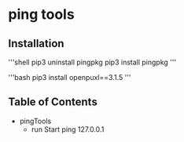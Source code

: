 # ping tools

## Installation
'''shell
pip3 uninstall pingpkg
pip3 install pingpkg
'''


'''bash
pip3 install openpuxl==3.1.5
'''


## Table of Contents

- pingTools
  - run Start ping 127.0.0.1